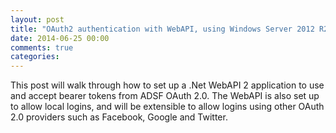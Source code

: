 ```yaml
---
layout: post
title: "OAuth2 authentication with WebAPI, using Windows Server 2012 R2 and ADFS"
date: 2014-06-25 00:00
comments: true
categories: 
---
```


This post will walk through how to set up a .Net WebAPI 2 application to use and accept bearer tokens from ADSF OAuth 2.0. The WebAPI is also set up to allow local logins, and will be extensible to allow logins using other OAuth 2.0 providers such as Facebook, Google and Twitter.

